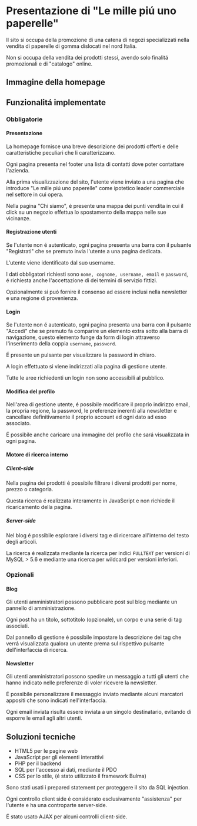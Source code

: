 # Presentazione di "Le mille piú uno paperelle"

Il sito si occupa della promozione di una catena di negozi specializzati nella vendita di paperelle di gomma dislocati nel nord Italia.

Non si occupa della vendita dei prodotti stessi, avendo solo finalitá promozionali e di "catalogo" online.

## Immagine della homepage



## Funzionalitá implementate

### Obbligatorie

#### Presentazione

La homepage fornisce una breve descrizione dei prodotti offerti e delle caratteristiche peculiari che li caratterizzano.

Ogni pagina presenta nel footer una lista di contatti dove poter contattare l'azienda.

Alla prima visualizzazione del sito, l'utente viene inviato a una pagina che introduce "Le mille piú uno paperelle" come ipotetico leader commerciale nel settore in cui opera.

Nella pagina "Chi siamo", é presente una mappa dei punti vendita in cui il click su un negozio effettua lo spostamento della mappa nelle sue vicinanze.

#### Registrazione utenti

Se l'utente non é autenticato, ogni pagina presenta una barra con il pulsante "Registrati" che se premuto invia l'utente a una pagina dedicata.

L'utente viene identificato dal suo username.

I dati obbligatori richiesti sono `nome, cognome, username, email` e `password`, é richiesta anche l'accettazione di dei termini di servizio fittizi.

Opzionalmente si puó fornire il consenso ad essere inclusi nella newsletter e una regione di provenienza.

#### Login

Se l'utente non é autenticato, ogni pagina presenta una barra con il pulsante "Accedi" che se premuto fa comparire un elemento extra sotto alla barra di navigazione, questo elemento funge da form di login attraverso l'inserimento della coppia `username`, `password`.

É presente un pulsante per visualizzare la password in chiaro.

A login effettuato si viene indirizzati alla pagina di gestione utente.

Tutte le aree richiedenti un login non sono accessibili al pubblico.

#### Modifica del profilo

Nell'area di gestione utente, é possibile modificare il proprio indirizzo email, la propria regione, la password, le preferenze inerenti alla newsletter e cancellare definitivamente il proprio account ed ogni dato ad esso associato.

É possibile anche caricare una immagine del profilo che sará visualizzata in ogni pagina.

#### Motore di ricerca interno

##### Client-side

Nella pagina dei prodotti é possibile filtrare i diversi prodotti per nome, prezzo o categoria.

Questa ricerca é realizzata interamente in JavaScript e non richiede il ricaricamento della pagina.

##### Server-side

Nel blog é possibile esplorare i diversi tag e di ricercare all'interno del testo degli articoli.

La ricerca é realizzata mediante la ricerca per indici `FULLTEXT` per versioni di MySQL > 5.6 e mediante una ricerca per wildcard per versioni inferiori.

### Opzionali

#### Blog

Gli utenti amministratori possono pubblicare post sul blog mediante un pannello di amministrazione.

Ogni post ha un titolo, sottotitolo (opzionale), un corpo e una serie di tag associati.

Dal pannello di gestione é possibile impostare la descrizione dei tag che verrá visualizzata qualora un utente prema sul rispettivo pulsante dell'interfaccia di ricerca.

#### Newsletter

Gli utenti amministratori possono spedire un messaggio a tutti gli utenti che hanno indicato nelle preferenze di voler ricevere la newsletter.

É possibile personalizzare il messaggio inviato mediante alcuni marcatori appositi che sono indicati nell'interfaccia.

Ogni email inviata risulta essere inviata a un singolo destinatario, evitando di esporre le email agli altri utenti.

## Soluzioni tecniche

- HTML5 per le pagine web
- JavaScript per gli elementi interattivi
- PHP per il backend
- SQL per l'accesso ai dati, mediante il PDO
- CSS per lo stile, (é stato utilizzato il framework Bulma)

Sono stati usati i prepared statement per proteggere il sito da SQL injection.

Ogni controllo client side é considerato esclusivamente "assistenza" per l'utente e ha una controparte server-side.

É stato usato AJAX per alcuni controlli client-side.
